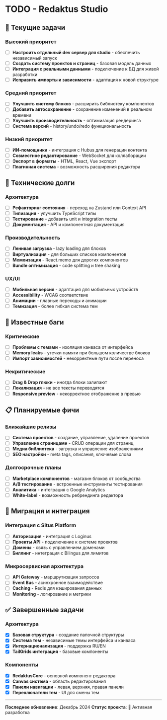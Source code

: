 # TODO - Redaktus Studio

## 🚧 Текущие задачи

### Высокий приоритет
- [ ] **Настроить отдельный dev сервер для studio** - обеспечить независимый запуск
- [ ] **Создать систему проектов и страниц** - базовая модель данных
- [ ] **Интеграция с реальными данными** - подключение к БД для живой разработки
- [ ] **Исправить импорты и зависимости** - адаптация к новой структуре

### Средний приоритет  
- [ ] **Улучшить систему блоков** - расширить библиотеку компонентов
- [ ] **Добавить автосохранение** - сохранение изменений в реальном времени
- [ ] **Улучшить производительность** - оптимизация рендеринга
- [ ] **Система версий** - history/undo/redo функциональность

### Низкий приоритет
- [ ] **ИИ-помощники** - интеграция с Hubus для генерации контента
- [ ] **Совместное редактирование** - WebSocket для коллаборации
- [ ] **Экспорт в форматы** - HTML, React, Vue экспорт
- [ ] **Плагинная система** - возможность расширения редактора

## 🔧 Технические долги

### Архитектура
- [ ] **Рефакторинг состояния** - переход на Zustand или Context API
- [ ] **Типизация** - улучшить TypeScript типы
- [ ] **Тестирование** - добавить unit и integration тесты
- [ ] **Документация** - API и компонентная документация

### Производительность
- [ ] **Ленивая загрузка** - lazy loading для блоков
- [ ] **Виртуализация** - для больших списков компонентов
- [ ] **Мемоизация** - React.memo для дорогих компонентов
- [ ] **Bundle оптимизация** - code splitting и tree shaking

### UX/UI
- [ ] **Мобильная версия** - адаптация для мобильных устройств
- [ ] **Accessibility** - WCAG соответствие
- [ ] **Анимации** - плавные переходы и анимации
- [ ] **Темизация** - более гибкая система тем

## 🐛 Известные баги

### Критические
- [ ] **Проблемы с темами** - изоляция канваса от интерфейса
- [ ] **Memory leaks** - утечки памяти при большом количестве блоков
- [ ] **Импорт зависимостей** - некорректные пути после переноса

### Некритические
- [ ] **Drag & Drop глюки** - иногда блоки залипают
- [ ] **Локализация** - не все тексты переводятся
- [ ] **Responsive preview** - некорректное отображение в превью

## 📋 Планируемые фичи

### Ближайшие релизы
- [ ] **Система проектов** - создание, управление, удаление проектов
- [ ] **Управление страницами** - CRUD операции для страниц
- [ ] **Медиа библиотека** - загрузка и управление изображениями
- [ ] **SEO настройки** - meta tags, описания, ключевые слова

### Долгосрочные планы
- [ ] **Marketplace компонентов** - магазин блоков от сообщества
- [ ] **A/B тестирование** - встроенные инструменты тестирования
- [ ] **Аналитика** - интеграция с Google Analytics
- [ ] **White-label** - возможность ребрендинга редактора

## 🔄 Миграция и интеграция

### Интеграция с Situs Platform
- [ ] **Авторизация** - интеграция с Loginus
- [ ] **Проекты API** - подключение к системе проектов
- [ ] **Домены** - связь с управлением доменами
- [ ] **Биллинг** - интеграция с Bilingus для лимитов

### Микросервисная архитектура
- [ ] **API Gateway** - маршрутизация запросов
- [ ] **Event Bus** - асинхронное взаимодействие
- [ ] **Caching** - Redis для кэширования данных
- [ ] **Monitoring** - логирование и метрики

## ✅ Завершенные задачи

### Архитектура
- [x] **Базовая структура** - создание папочной структуры
- [x] **Система тем** - независимые темы интерфейса и канваса
- [x] **Интернационализация** - поддержка RU/EN
- [x] **TailGrids интеграция** - базовые компоненты

### Компоненты
- [x] **RedaktusCore** - основной компонент редактора
- [x] **Canvas система** - область редактирования
- [x] **Панели навигации** - левая, верхняя, правая панели
- [x] **Переключатели тем** - UI для смены тем

---

**Последнее обновление**: Декабрь 2024
**Статус проекта**: 🔄 Активная разработка 